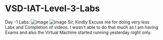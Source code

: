 # VSD-IAT-Level-3-Labs
Day -1 Labs:
![image](https://github.com/user-attachments/assets/7cae3aff-c106-46ef-b4dd-139cb1a70bb8)
![image](https://github.com/user-attachments/assets/722fa04a-fc48-4440-92b6-d91471bbcfcd)
Sir, Kindly Excuse me for doing very less Labs and Completion of videos. I wasn't able to do that much as I am having Exams and also the Virtual Machine started running yesterday night only.
